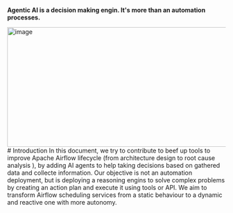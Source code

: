 **Agentic AI is a decision making engin. It's more than an automation processes.**

<img width="634" height="275" alt="image" src="https://github.com/user-attachments/assets/71f2a8f2-1ba5-4b1e-90f3-6610854e0f8d" />
# Introduction
In this document, we try to contribute to beef up tools to improve Apache Airflow lifecycle (from architecture design to root cause analysis ), by adding AI agents to help taking decisions based on gathered data and collecte information. Our objective is not an automation deployment, but is deploying a reasoning engins to solve complex problems by creating an action plan and execute it using tools or API.
We aim to transform Airflow scheduling services from a static behaviour to a dynamic and reactive one with more autonomy.






